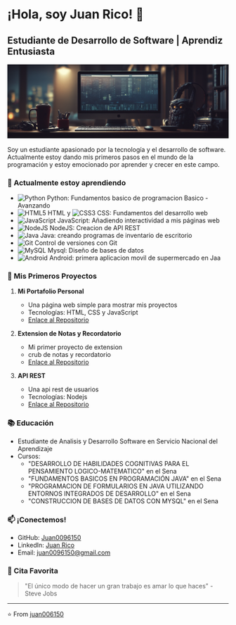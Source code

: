 # ¡Hola, soy Juan Rico! 👋

## Estudiante de Desarrollo de Software | Aprendiz Entusiasta

![Banner](/banner.png)

Soy un estudiante apasionado por la tecnología y el desarrollo de software. Actualmente estoy dando mis primeros pasos en el mundo de la programación y estoy emocionado por aprender y crecer en este campo.

### 🌱 Actualmente estoy aprendiendo

- ![Python](https://img.shields.io/badge/-Python-3776AB?style=flat-square&logo=python&logoColor=white) Python: Fundamentos basico de programacion Basico - Avanzando
- ![HTML5](https://img.shields.io/badge/-HTML5-E34F26?style=flat-square&logo=html5&logoColor=white) HTML y ![CSS3](https://img.shields.io/badge/-CSS3-1572B6?style=flat-square&logo=css3&logoColor=white) CSS: Fundamentos del desarrollo web
- ![JavaScript](https://img.shields.io/badge/-JavaScript-F7DF1E?style=flat-square&logo=javascript&logoColor=black) JavaScript: Añadiendo interactividad a mis páginas web
- ![NodeJS](https://img.shields.io/badge/-Node.js-43853D?style=flat-square&logo=node.js&logoColor=white) NodeJS: Creacion de API REST
- ![Java](https://img.shields.io/badge/-Java-007396?style=flat-square&logo=OpenJDK&logoColor=white) Java: creando programas de inventario de escritorio
- ![Git](https://img.shields.io/badge/-Git-F05032?style=flat-square&logo=git&logoColor=white) Control de versiones con Git
- ![MySQL](https://img.shields.io/badge/-MySQL-336791?style=flat-square&logo=mysql&logoColor=white) Mysql: Diseño de bases de datos
- ![Android](https://img.shields.io/badge/-Android-3DDC84?style=flat-square&logo=android&logoColor=white) Android: primera aplicacion movil de supermercado en Jaa

### 🚀 Mis Primeros Proyectos

1. **Mi Portafolio Personal**

   - Una página web simple para mostrar mis proyectos
   - Tecnologías: HTML, CSS y JavaScript
   - [Enlace al Repositorio](https://github.com/juan0096150/front.git)

2. **Extension de Notas y Recordatorio**

   - Mi primer proyecto de extension
   - crub de notas y recordatorio
   - [Enlace al Repositorio](https://github.com/juan0096150/extension-notas.git)

3. **API REST**
   - Una api rest de usuarios
   - Tecnologías: Nodejs
   - [Enlace al Repositorio](https://github.com/juan0096150/ms_backend_user.git)

### 📚 Educación

- Estudiante de Analisis y Desarrollo Software en Servicio Nacional del Aprendizaje
- Cursos:
  - "DESARROLLO DE HABILIDADES COGNITIVAS PARA EL PENSAMIENTO LOGICO-MATEMATICO" en el Sena
  - "FUNDAMENTOS BASICOS EN PROGRAMACIÓN JAVA" en el Sena
  - "PROGRAMACION DE FORMULARIOS EN JAVA UTILIZANDO ENTORNOS INTEGRADOS DE DESARROLLO" en el Sena
  - "CONSTRUCCION DE BASES DE DATOS CON MYSQL" en el Sena


### 📫 ¡Conectemos!

- GitHub: [Juan0096150](https://github.com/juan0096150/juan0096150/)
- LinkedIn: [Juan Rico](https://www.linkedin.com/in/juan-rico-88760a234/)
- Email: juan0096150@gmail.com

### 🌟 Cita Favorita

> "El único modo de hacer un gran trabajo es amar lo que haces" - Steve Jobs

---

⭐️ From [juan006150](https://github.com/juan0096150/juan0096150/)

